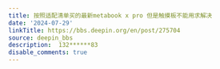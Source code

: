```yaml
---
title: 按照适配清单买的最新metabook x pro 但是触摸板不能用求解决
date: '2024-07-29'
linkTitle: https://bbs.deepin.org/en/post/275704
source: deepin_bbs
description:  132******83 
disable_comments: true
---
```


